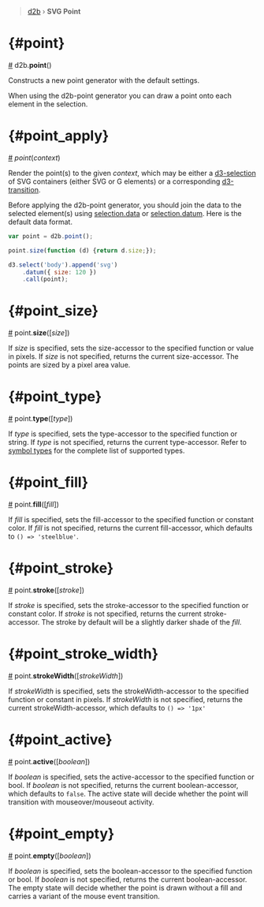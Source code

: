> [d2b](../README.md) › **SVG Point**

# {#point}
[#](point.md#point) d2b.**point**()

Constructs a new point generator with the default settings.

When using the d2b-point generator you can draw a point onto each element in the selection.

# {#point_apply}
[#](point.md#point_apply) *point*(*context*)

Render the point(s) to the given *context*, which may be either a [d3-selection](https;//github.com/d3/d3-selection) of SVG containers (either SVG or G elements) or a corresponding [d3-transition](https;//github.com/d3/d3-transition).

Before applying the d2b-point generator, you should join the data to the selected element(s) using [selection.data](https;//github.com/d3/d3-selection#selection_data) or [selection.datum](https;//github.com/d3/d3-selection#selection_datum). Here is the default data format.

```javascript
var point = d2b.point();

point.size(function (d) {return d.size;});

d3.select('body').append('svg')
    .datum({ size: 120 })
    .call(point);
```

# {#point_size}
[#](point.md#point_size) point.**size**([*size*])

If *size* is specified, sets the size-accessor to the specified function or value in pixels. If *size* is not specified, returns the current size-accessor. The points are sized by a pixel area value.

# {#point_type}
[#](point.md#point_type) point.**type**([*type*])

If *type* is specified, sets the type-accessor to the specified function or string. If *type* is not specified, returns the current type-accessor. Refer to [symbol types](../shape/symbols.md) for the complete list of supported types.

# {#point_fill}
[#](point.md#point_fill) point.**fill**([*fill*])

If *fill* is specified, sets the fill-accessor to the specified function or constant color. If *fill* is not specified, returns the current fill-accessor, which defaults to `() => 'steelblue'`.

# {#point_stroke}
[#](point.md#point_stroke) point.**stroke**([*stroke*])

If *stroke* is specified, sets the stroke-accessor to the specified function or constant color. If *stroke* is not specified, returns the current stroke-accessor. The stroke by default will be a slightly darker shade of the *fill*.

# {#point_stroke_width}
[#](point.md#point_stroke_width) point.**strokeWidth**([*strokeWidth*])

If *strokeWidth* is specified, sets the strokeWidth-accessor to the specified function or constant in pixels. If *strokeWidth* is not specified, returns the current strokeWidth-accessor, which defaults to `() => '1px'`

# {#point_active}
[#](point.md#point_active) point.**active**([*boolean*])

If *boolean* is specified, sets the active-accessor to the specified function or bool. If *boolean* is not specified, returns the current boolean-accessor, which defaults to `false`. The active state will decide whether the point will transition with mouseover/mouseout activity.

# {#point_empty}
[#](point.md#point_empty) point.**empty**([*boolean*])

If *boolean* is specified, sets the boolean-accessor to the specified function or bool. If *boolean* is not specified, returns the current boolean-accessor. The empty state will decide whether the point is drawn without a fill and carries a variant of the mouse event transition.
